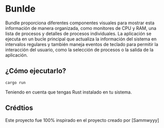 # Bunlde
Bundle proporciona diferentes componentes visuales para mostrar esta información de manera organizada, como monitores de CPU y RAM, una lista de procesos y detalles de procesos individuales. La aplicación se ejecuta en un bucle principal que actualiza la información del sistema en intervalos regulares y también maneja eventos de teclado para permitir la interacción del usuario, como la selección de procesos o la salida de la aplicación.

## ¿Cómo ejecutarlo?
```
cargo run
```
Teniendo en cuenta que tengas Rust instalado en tu sistema.

## Crédtios
Este proyecto fue 100% inspirado en el proyecto creado por [Sammwyyy]
